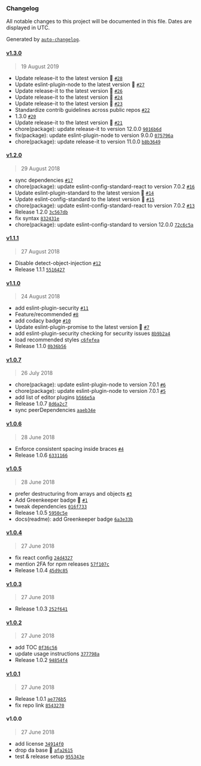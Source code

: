 ### Changelog

All notable changes to this project will be documented in this file. Dates are displayed in UTC.

Generated by [`auto-changelog`](https://github.com/CookPete/auto-changelog).

#### [v1.3.0](https://github.com/oceanprotocol/eslint-config-oceanprotocol/compare/v1.3.0...v1.3.0)

> 19 August 2019

- Update release-it to the latest version 🚀 [`#28`](https://github.com/oceanprotocol/eslint-config-oceanprotocol/pull/28)
- Update eslint-plugin-node to the latest version 🚀 [`#27`](https://github.com/oceanprotocol/eslint-config-oceanprotocol/pull/27)
- Update release-it to the latest version 🚀 [`#26`](https://github.com/oceanprotocol/eslint-config-oceanprotocol/pull/26)
- Update release-it to the latest version 🚀 [`#24`](https://github.com/oceanprotocol/eslint-config-oceanprotocol/pull/24)
- Update release-it to the latest version 🚀 [`#23`](https://github.com/oceanprotocol/eslint-config-oceanprotocol/pull/23)
- Standardize contrib guidelines across public repos [`#22`](https://github.com/oceanprotocol/eslint-config-oceanprotocol/pull/22)
- 1.3.0 [`#20`](https://github.com/oceanprotocol/eslint-config-oceanprotocol/pull/20)
- Update release-it to the latest version 🚀 [`#21`](https://github.com/oceanprotocol/eslint-config-oceanprotocol/pull/21)
- chore(package): update release-it to version 12.0.0 [`9016b6d`](https://github.com/oceanprotocol/eslint-config-oceanprotocol/commit/9016b6ddbccb48872a8a49f5a8155eca992c622c)
- fix(package): update eslint-plugin-node to version 9.0.0 [`075796a`](https://github.com/oceanprotocol/eslint-config-oceanprotocol/commit/075796a71e53b2b33f298bce487ddcce0022cf5e)
- chore(package): update release-it to version 11.0.0 [`b8b3649`](https://github.com/oceanprotocol/eslint-config-oceanprotocol/commit/b8b364962b5a7a06eeb60be50d756d9ceaeed60e)

#### [v1.2.0](https://github.com/oceanprotocol/eslint-config-oceanprotocol/compare/v1.1.1...v1.2.0)

> 29 August 2018

- sync dependencies [`#17`](https://github.com/oceanprotocol/eslint-config-oceanprotocol/pull/17)
- chore(package): update eslint-config-standard-react to version 7.0.2 [`#16`](https://github.com/oceanprotocol/eslint-config-oceanprotocol/pull/16)
- Update eslint-plugin-standard to the latest version 🚀 [`#14`](https://github.com/oceanprotocol/eslint-config-oceanprotocol/pull/14)
- Update eslint-config-standard to the latest version 🚀 [`#15`](https://github.com/oceanprotocol/eslint-config-oceanprotocol/pull/15)
- chore(package): update eslint-config-standard-react to version 7.0.2 [`#13`](https://github.com/oceanprotocol/eslint-config-oceanprotocol/issues/13)
- Release 1.2.0 [`3c567db`](https://github.com/oceanprotocol/eslint-config-oceanprotocol/commit/3c567dbcf2785823d996a5ea4ddfc5bfdacdf90c)
- fix syntax [`832431e`](https://github.com/oceanprotocol/eslint-config-oceanprotocol/commit/832431eab791d563961f9f7b4a06cec308791c90)
- chore(package): update eslint-config-standard to version 12.0.0 [`72c6c5a`](https://github.com/oceanprotocol/eslint-config-oceanprotocol/commit/72c6c5a55668497974e80b19e2258d6ca5185901)

#### [v1.1.1](https://github.com/oceanprotocol/eslint-config-oceanprotocol/compare/v1.1.0...v1.1.1)

> 27 August 2018

- Disable detect-object-injection [`#12`](https://github.com/oceanprotocol/eslint-config-oceanprotocol/pull/12)
- Release 1.1.1 [`5516427`](https://github.com/oceanprotocol/eslint-config-oceanprotocol/commit/5516427fa3dc182accb540bcadd259dd43948c4e)

#### [v1.1.0](https://github.com/oceanprotocol/eslint-config-oceanprotocol/compare/v1.0.7...v1.1.0)

> 24 August 2018

- add eslint-plugin-security [`#11`](https://github.com/oceanprotocol/eslint-config-oceanprotocol/pull/11)
- Feature/recommended [`#8`](https://github.com/oceanprotocol/eslint-config-oceanprotocol/pull/8)
- add codacy badge [`#10`](https://github.com/oceanprotocol/eslint-config-oceanprotocol/pull/10)
- Update eslint-plugin-promise to the latest version 🚀 [`#7`](https://github.com/oceanprotocol/eslint-config-oceanprotocol/pull/7)
- add eslint-plugin-security checking for security issues [`8b9b2a4`](https://github.com/oceanprotocol/eslint-config-oceanprotocol/commit/8b9b2a44a9c409d3c6150c0de8815748ad2c6b74)
- load recommended styles [`c6fefea`](https://github.com/oceanprotocol/eslint-config-oceanprotocol/commit/c6fefea1e40b9e8af1ee74adc29ba3219b27ef2f)
- Release 1.1.0 [`0b36b56`](https://github.com/oceanprotocol/eslint-config-oceanprotocol/commit/0b36b56ac88699060d9853acd76697550271a679)

#### [v1.0.7](https://github.com/oceanprotocol/eslint-config-oceanprotocol/compare/v1.0.6...v1.0.7)

> 26 July 2018

- chore(package): update eslint-plugin-node to version 7.0.1 [`#6`](https://github.com/oceanprotocol/eslint-config-oceanprotocol/pull/6)
- chore(package): update eslint-plugin-node to version 7.0.1 [`#5`](https://github.com/oceanprotocol/eslint-config-oceanprotocol/issues/5)
- add list of editor plugins [`b566e5a`](https://github.com/oceanprotocol/eslint-config-oceanprotocol/commit/b566e5a171a112c83885d8e4a7a0ad49d1143416)
- Release 1.0.7 [`8d6a2c7`](https://github.com/oceanprotocol/eslint-config-oceanprotocol/commit/8d6a2c77c9511785e134043d908c8062d382687f)
- sync peerDependencies [`aaeb34e`](https://github.com/oceanprotocol/eslint-config-oceanprotocol/commit/aaeb34ec68fbc762329e4a689b5f7ad45d29b03f)

#### [v1.0.6](https://github.com/oceanprotocol/eslint-config-oceanprotocol/compare/v1.0.5...v1.0.6)

> 28 June 2018

- Enforce consistent spacing inside braces [`#4`](https://github.com/oceanprotocol/eslint-config-oceanprotocol/pull/4)
- Release 1.0.6 [`6331166`](https://github.com/oceanprotocol/eslint-config-oceanprotocol/commit/63311664268a04ac1eff3652f9626d6db9b701e1)

#### [v1.0.5](https://github.com/oceanprotocol/eslint-config-oceanprotocol/compare/v1.0.4...v1.0.5)

> 28 June 2018

- prefer destructuring from arrays and objects [`#3`](https://github.com/oceanprotocol/eslint-config-oceanprotocol/pull/3)
- Add Greenkeeper badge 🌴 [`#1`](https://github.com/oceanprotocol/eslint-config-oceanprotocol/pull/1)
- tweak dependencies [`016f733`](https://github.com/oceanprotocol/eslint-config-oceanprotocol/commit/016f733142f86315c446776ef4d3ad42cff4003f)
- Release 1.0.5 [`5950c5e`](https://github.com/oceanprotocol/eslint-config-oceanprotocol/commit/5950c5ed8f2a94b4d86dc94f6e955fca919dabc3)
- docs(readme): add Greenkeeper badge [`6a3e33b`](https://github.com/oceanprotocol/eslint-config-oceanprotocol/commit/6a3e33b2a35fce7e9cae4e59ddbb17729c84b0ab)

#### [v1.0.4](https://github.com/oceanprotocol/eslint-config-oceanprotocol/compare/v1.0.3...v1.0.4)

> 27 June 2018

- fix react config [`24d4327`](https://github.com/oceanprotocol/eslint-config-oceanprotocol/commit/24d43272f0ad885b514ac0de45ac204ad9e9d56d)
- mention 2FA for npm releases [`57f107c`](https://github.com/oceanprotocol/eslint-config-oceanprotocol/commit/57f107c7c542bac1134ea2dc383dc21d80e4035e)
- Release 1.0.4 [`45d9c85`](https://github.com/oceanprotocol/eslint-config-oceanprotocol/commit/45d9c8532e6da52b78896d599505bbd5ba898f90)

#### [v1.0.3](https://github.com/oceanprotocol/eslint-config-oceanprotocol/compare/v1.0.2...v1.0.3)

> 27 June 2018

- Release 1.0.3 [`252f641`](https://github.com/oceanprotocol/eslint-config-oceanprotocol/commit/252f641b64da005febaf3ab987b6dd60d7ef9961)

#### [v1.0.2](https://github.com/oceanprotocol/eslint-config-oceanprotocol/compare/v1.0.1...v1.0.2)

> 27 June 2018

- add TOC [`0f36c56`](https://github.com/oceanprotocol/eslint-config-oceanprotocol/commit/0f36c563f0e350b2eaa479f5e896cdac3d4d1277)
- update usage instructions [`377798a`](https://github.com/oceanprotocol/eslint-config-oceanprotocol/commit/377798a8aadbc1237bc8f85fc1701bfde2eed638)
- Release 1.0.2 [`94854f4`](https://github.com/oceanprotocol/eslint-config-oceanprotocol/commit/94854f474d6dc4615539bb9e613598184ac02333)

#### [v1.0.1](https://github.com/oceanprotocol/eslint-config-oceanprotocol/compare/v1.0.0...v1.0.1)

> 27 June 2018

- Release 1.0.1 [`ae776b5`](https://github.com/oceanprotocol/eslint-config-oceanprotocol/commit/ae776b55cfbe3d0073bed42cc3e35c411780cec8)
- fix repo link [`8543270`](https://github.com/oceanprotocol/eslint-config-oceanprotocol/commit/854327083627bbb440e715451488645bc158bd95)

#### v1.0.0

> 27 June 2018

- add license [`34914f0`](https://github.com/oceanprotocol/eslint-config-oceanprotocol/commit/34914f0c30e0542f4ad8288dc2d8080763ff9b57)
- drop da base 💅 [`afa2615`](https://github.com/oceanprotocol/eslint-config-oceanprotocol/commit/afa26153bcd873022ceaf8867e73d5679ac23226)
- test & release setup [`955343e`](https://github.com/oceanprotocol/eslint-config-oceanprotocol/commit/955343e62f49b57fb8f083d3db5a5c0a5b2bb735)
